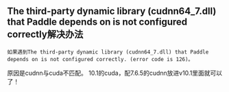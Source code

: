 ## The third-party dynamic library (cudnn64_7.dll) that Paddle depends on is not configured correctly解决办法

```
如果遇到The third-party dynamic library (cudnn64_7.dll) that Paddle depends on is not configured correctly. (error code is 126)。
```

原因是cudnn与cuda不匹配。 10.1的cuda，配7.6.5的cudnn放进v10.1里面就可以了！